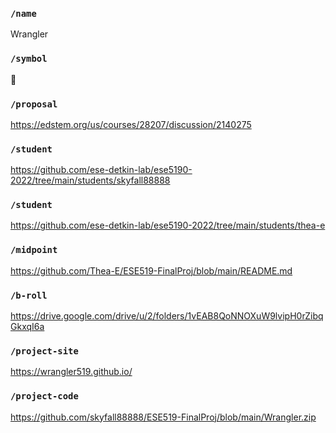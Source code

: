### `/name`
Wrangler
### `/symbol`
💩
### `/proposal`
https://edstem.org/us/courses/28207/discussion/2140275
### `/student`
https://github.com/ese-detkin-lab/ese5190-2022/tree/main/students/skyfall88888
### `/student`
https://github.com/ese-detkin-lab/ese5190-2022/tree/main/students/thea-e
### `/midpoint`
https://github.com/Thea-E/ESE519-FinalProj/blob/main/README.md
### `/b-roll`
https://drive.google.com/drive/u/2/folders/1vEAB8QoNNOXuW9lvipH0rZibqGkxqI6a
### `/project-site`
https://wrangler519.github.io/
### `/project-code`
https://github.com/skyfall88888/ESE519-FinalProj/blob/main/Wrangler.zip

